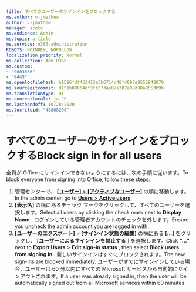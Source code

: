 ```yaml
---
title: すべてのユーザーのサインインをブロックする
ms.author: v-jmathew
author: v-jmathew
manager: scotv
ms.audience: Admin
ms.topic: article
ms.service: o365-administration
ROBOTS: NOINDEX, NOFOLLOW
localization_priority: Normal
ms.collection: Adm_O365
ms.custom:
- "9003536"
- "6445"
ms.openlocfilehash: b1596fdf463413a5b6714c48f4097e9552948070
ms.sourcegitcommit: d151b09064df3fb573ae07a387a08d98a9553b9b
ms.translationtype: HT
ms.contentlocale: ja-JP
ms.lasthandoff: 10/28/2020
ms.locfileid: "48808200"
---
```

# <a name="block-sign-in-for-all-users"></a><span data-ttu-id="57160-102">すべてのユーザーのサインインをブロックする</span><span class="sxs-lookup"><span data-stu-id="57160-102">Block sign in for all users</span></span>

<span data-ttu-id="57160-103">全員が Office にサインインできないようにするには、次の手順に従います。</span><span class="sxs-lookup"><span data-stu-id="57160-103">To block everyone from signing into Office, follow these steps:</span></span>

1. <span data-ttu-id="57160-104">管理センターで、 [**[ユーザー]** > **[アクティブなユーザー]**](https://admin.microsoft.com/Adminportal/Home?source=applauncher#/users) の順に移動します。</span><span class="sxs-lookup"><span data-stu-id="57160-104">In the admin center, go to [**Users** > **Active users**](https://admin.microsoft.com/Adminportal/Home?source=applauncher#/users).</span></span>
2. <span data-ttu-id="57160-105">**[表示名]** の横にあるチェック マークをクリックして、すべてのユーザーを選択します。</span><span class="sxs-lookup"><span data-stu-id="57160-105">Select all users by clicking the check mark next to **Display Name** .</span></span> <span data-ttu-id="57160-106">ログインしている管理者アカウントのチェックを外します。</span><span class="sxs-lookup"><span data-stu-id="57160-106">Ensure you uncheck the admin account you are logged in with.</span></span>
3. <span data-ttu-id="57160-107">**[ユーザーのエクスポート]** > **[サインイン状態の編集]** の横にある **[...]** をクリックし、 **[ユーザーによるサインインを禁止する** ] を選択します。</span><span class="sxs-lookup"><span data-stu-id="57160-107">Click **"..."** next to **Export Users** > **Edit sign-in status** , then select **Block users from signing in** .</span></span> <span data-ttu-id="57160-108">新しいサインインはすぐにブロックされます。</span><span class="sxs-lookup"><span data-stu-id="57160-108">The new sign-ins are blocked immediately.</span></span> <span data-ttu-id="57160-109">ユーザーがすでにサインインしている場合、ユーザーは 60 分以内にすべての Microsoft サービスから自動的にサインアウトされます。</span><span class="sxs-lookup"><span data-stu-id="57160-109">If a user was already signed in, then the user will be automatically signed out from all Microsoft services within 60 minutes.</span></span>
